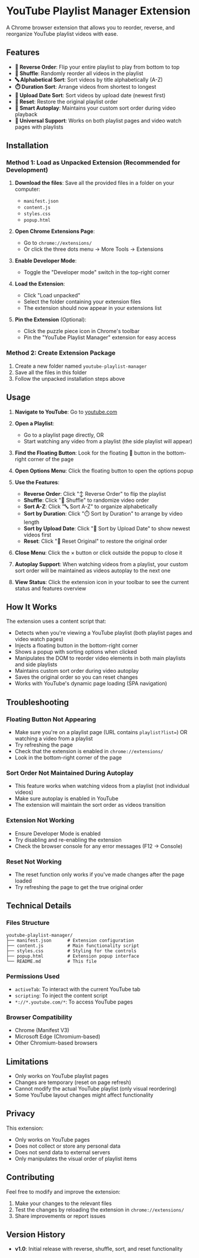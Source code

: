 # YouTube Playlist Manager Extension

A Chrome browser extension that allows you to reorder, reverse, and reorganize YouTube playlist videos with ease.

## Features

- **🔄 Reverse Order**: Flip your entire playlist to play from bottom to top
- **🔀 Shuffle**: Randomly reorder all videos in the playlist
- **🔤 Alphabetical Sort**: Sort videos by title alphabetically (A-Z)
- **⏱️ Duration Sort**: Arrange videos from shortest to longest
- **📅 Upload Date Sort**: Sort videos by upload date (newest first)
- **🔄 Reset**: Restore the original playlist order
- **🎯 Smart Autoplay**: Maintains your custom sort order during video playback
- **📱 Universal Support**: Works on both playlist pages and video watch pages with playlists

## Installation

### Method 1: Load as Unpacked Extension (Recommended for Development)

1. **Download the files**: Save all the provided files in a folder on your computer:
   - `manifest.json`
   - `content.js`
   - `styles.css`
   - `popup.html`

2. **Open Chrome Extensions Page**:
   - Go to `chrome://extensions/`
   - Or click the three dots menu → More Tools → Extensions

3. **Enable Developer Mode**:
   - Toggle the "Developer mode" switch in the top-right corner

4. **Load the Extension**:
   - Click "Load unpacked"
   - Select the folder containing your extension files
   - The extension should now appear in your extensions list

5. **Pin the Extension** (Optional):
   - Click the puzzle piece icon in Chrome's toolbar
   - Pin the "YouTube Playlist Manager" extension for easy access

### Method 2: Create Extension Package

1. Create a new folder named `youtube-playlist-manager`
2. Save all the files in this folder
3. Follow the unpacked installation steps above

## Usage

1. **Navigate to YouTube**: Go to [youtube.com](https://youtube.com)

2. **Open a Playlist**: 
   - Go to a playlist page directly, OR
   - Start watching any video from a playlist (the side playlist will appear)

3. **Find the Floating Button**: Look for the floating 🎵 button in the bottom-right corner of the page

4. **Open Options Menu**: Click the floating button to open the options popup

5. **Use the Features**:
   - **Reverse Order**: Click "↕️ Reverse Order" to flip the playlist
   - **Shuffle**: Click "🔀 Shuffle" to randomize video order
   - **Sort A-Z**: Click "🔤 Sort A-Z" to organize alphabetically
   - **Sort by Duration**: Click "⏱️ Sort by Duration" to arrange by video length
   - **Sort by Upload Date**: Click "📅 Sort by Upload Date" to show newest videos first
   - **Reset**: Click "🔄 Reset Original" to restore the original order

6. **Close Menu**: Click the × button or click outside the popup to close it

7. **Autoplay Support**: When watching videos from a playlist, your custom sort order will be maintained as videos autoplay to the next one

5. **View Status**: Click the extension icon in your toolbar to see the current status and features overview

## How It Works

The extension uses a content script that:
- Detects when you're viewing a YouTube playlist (both playlist pages and video watch pages)
- Injects a floating button in the bottom-right corner
- Shows a popup with sorting options when clicked
- Manipulates the DOM to reorder video elements in both main playlists and side playlists
- Maintains custom sort order during video autoplay
- Saves the original order so you can reset changes
- Works with YouTube's dynamic page loading (SPA navigation)

## Troubleshooting

### Floating Button Not Appearing
- Make sure you're on a playlist page (URL contains `playlist?list=`) OR watching a video from a playlist
- Try refreshing the page
- Check that the extension is enabled in `chrome://extensions/`
- Look in the bottom-right corner of the page

### Sort Order Not Maintained During Autoplay
- This feature works when watching videos from a playlist (not individual videos)
- Make sure autoplay is enabled in YouTube
- The extension will maintain the sort order as videos transition

### Extension Not Working
- Ensure Developer Mode is enabled
- Try disabling and re-enabling the extension
- Check the browser console for any error messages (F12 → Console)

### Reset Not Working
- The reset function only works if you've made changes after the page loaded
- Try refreshing the page to get the true original order

## Technical Details

### Files Structure
```
youtube-playlist-manager/
├── manifest.json      # Extension configuration
├── content.js         # Main functionality script
├── styles.css         # Styling for the controls
├── popup.html         # Extension popup interface
└── README.md          # This file
```

### Permissions Used
- `activeTab`: To interact with the current YouTube tab
- `scripting`: To inject the content script
- `*://*.youtube.com/*`: To access YouTube pages

### Browser Compatibility
- Chrome (Manifest V3)
- Microsoft Edge (Chromium-based)
- Other Chromium-based browsers

## Limitations

- Only works on YouTube playlist pages
- Changes are temporary (reset on page refresh)
- Cannot modify the actual YouTube playlist (only visual reordering)
- Some YouTube layout changes might affect functionality

## Privacy

This extension:
- Only works on YouTube pages
- Does not collect or store any personal data
- Does not send data to external servers
- Only manipulates the visual order of playlist items

## Contributing

Feel free to modify and improve the extension:
1. Make your changes to the relevant files
2. Test the changes by reloading the extension in `chrome://extensions/`
3. Share improvements or report issues

## Version History

- **v1.0**: Initial release with reverse, shuffle, sort, and reset functionality
